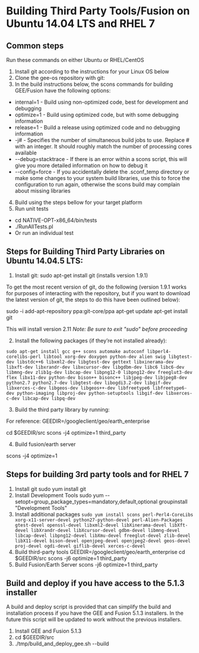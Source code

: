 # Building Third Party Tools/Fusion on Ubuntu 14.04 LTS and RHEL 7 

## Common steps

Run these commands on either Ubuntu or RHEL/CentOS

1. Install git according to the instructions for your Linux OS below
2. Clone the gee-os repository with git:
3. In the build instructions below, the scons commands for building GEE/Fusion have the following options:
* internal=1 - Build using non-optimized code, best for development and debugging
* optimize=1 - Build using optimized code, but with some debugging information
* release=1 - Build a release using optimized code and no debugging information
* -j# - Specifies the number of simultaneous build jobs to use. Replace # with an integer. It should roughly match the number of processing cores available
* --debug=stacktrace - If there is an error within a scons script, this will give you more detailed information on how to debug it
* --config=force - If you accidentally delete the .sconf_temp directory or make some changes to your system build libraries, use this to force the configuration to run again, otherwise the scons build may complain about missing libraries
4. Build using the steps bellow for your target platform
5. Run unit tests
* cd NATIVE-OPT-x86_64/bin/tests
* ./RunAllTests.pl 
* Or run an individual test

## Steps for Building Third Party Libraries on Ubuntu 14.04.5 LTS:

1. Install git:
sudo apt-get install git (installs version 1.9.1)

To get the most recent version of git, do the following (version 1.9.1 works for purposes of interacting with the repository, but if you want to download the latest version of git, the steps to do this have been outlined below):

sudo -i
add-apt-repository ppa:git-core/ppa
apt-get update
apt-get install git

This will install version 2.11
_Note: Be sure to exit "sudo" before proceeding_

2. Install the following packages (if they’re not installed already):

`sudo apt-get install gcc g++ scons automake autoconf libperl4-corelibs-perl libtool xorg-dev doxygen python-dev alien swig libgtest-dev libstdc++6 libxml2-dev libgtest-dev gettext libxinerama-dev libxft-dev libxrandr-dev libxcursor-dev libgdbm-dev libc6 libc6-dev libmng-dev zlib1g-dev libcap-dev libpng12-0 libpng12-dev freeglut3-dev flex libx11-dev python-dev bison++ bisonc++ libjpeg-dev libjpeg8-dev python2.7 python2.7-dev libgtest-dev libogdi3.2-dev libgif-dev libxerces-c-dev libgeos-dev libgeos++-dev libfreetype6 libfreetype6-dev python-imaging libproj-dev python-setuptools libgif-dev libxerces-c-dev libcap-dev libpq-dev`

3. Build the third party library by running:

For reference: GEEDIR=<new directory location>/googleclient/geo/earth_enterprise

cd $GEEDIR/src
scons -j4 optimize=1 third_party

4. Build fusion/earth server 

scons -j4 optimize=1

## Steps for building 3rd party tools and for RHEL 7

1. Install git
sudo yum install git
2. Install Development Tools
sudo yum --setopt=group_package_types=mandatory,default,optional groupinstall "Development Tools"
3. Install additional packages
`sudo yum install scons perl-Perl4-CoreLibs xorg-x11-server-devel python27-python-devel perl-Alien-Packages gtest-devel openssl-devel libxml2-devel libXinerama-devel libXft-devel libXrandr-devel libXcursor-devel gdbm-devel libmng-devel libcap-devel libpng12-devel libXmu-devel freeglut-devel zlib-devel libX11-devel bison-devel openjpeg-devel openjpeg2-devel geos-devel proj-devel ogdi-devel giflib-devel xerces-c-devel` 
4. Build third-party tools
GEEDIR=<new directory location>/googleclient/geo/earth_enterprise
cd $GEEDIR/src
scons -j6 optimize=1 third_party
5. Build Fusion/Earth Server
scons -j6 optimize=1 third_party

## Build and deploy if you have access to the 5.1.3 installer
A build and deploy script is provided that can simplify the build and installation process if you have the GEE and Fusion 5.1.3 installers. In the future this script will be updated to work without the previous installers. 
1. Install GEE and Fusion 5.1.3
2. cd $GEEDIR/src
3. ./tmp/build_and_deploy_gee.sh --build

